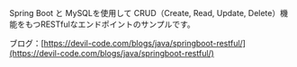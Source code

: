 Spring Boot と MySQLを使用して CRUD（Create, Read, Update, Delete）機能をもつRESTfulなエンドポイントのサンプルです。

ブログ：[https://devil-code.com/blogs/java/springboot-restful/](https://devil-code.com/blogs/java/springboot-restful/)
